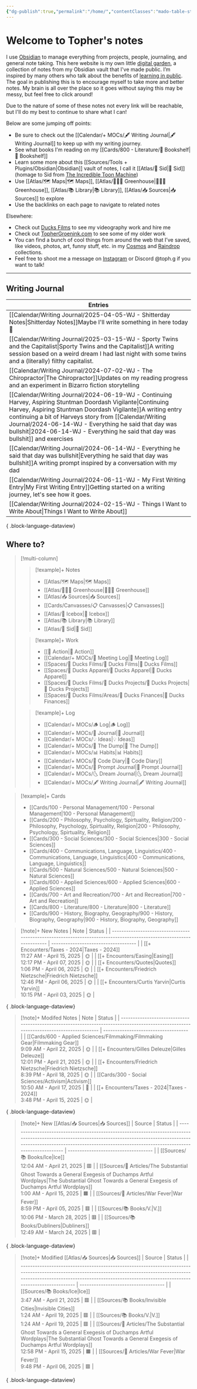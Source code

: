 ```yaml
---
{"dg-publish":true,"permalink":"/home/","contentClasses":"mado-table-stripe mado-table","tags":["gardenEntry"]}
---
```




# Welcome to Topher's notes

I use [Obsidian](https://obsidian.md/) to manage everything from projects, people, journaling, and general note taking. This here website is my own little [digital garden](https://maggieappleton.com/garden-history), a collection of notes from my Obsidian vault that I've made public. I’m inspired by many others who talk about the benefits of [learning in public](https://notes.nicolevanderhoeven.com/Learning+in+public). The goal in publishing this is to encourage myself to take more and better notes. My brain is all over the place so it goes without saying this may be messy, but feel free to click around! 

Due to the nature of some of these notes not every link will be reachable, but I'll do my best to continue to share what I can! 

Below are some jumping off points:

- Be sure to check out the [[Calendar/+ MOCs/🖋 Writing Journal\|🖋 Writing Journal]] to keep up with my writing journey. 
- See what books I'm reading on my [[Cards/800 - Literature/📗 Bookshelf\|📗 Bookshelf]]
- Learn some more about this [[Sources/Tools + Plugins/Obsidian\|Obsidian]] vault of notes, I call it [[Atlas/🧠 Sid\|🧠 Sid]] (homage to Sid from [The Incredible Toon Machine](https://www.youtube.com/watch?v=w6RD2s4TQAQ))
- Use [[Atlas/🗺 Maps\|🗺 Maps]], [[Atlas/👨🏻‍🌾 Greenhouse\|👨🏻‍🌾 Greenhouse]], [[Atlas/📚 Library\|📚 Library]], [[Atlas/📥 Sources\|📥 Sources]] to explore 
- Use the backlinks on each page to navigate to related notes

Elsewhere:
- Check out [Ducks Films](http://ducksfilms.com) to see my videography work and hire me
- Check out [TopherGroenink.com](http://tophergroenink.com) to see some of my older work
- You can find a bunch of cool things from around the web that I’ve saved, like videos, photos, art, funny stuff, etc. in my [Cosmos](https://www.cosmos.so/topher) and [Raindrop](https://raindrop.io/tophg) collections.
- Feel free to shoot me a message on [Instagram](https://www.instagram.com/toph.g/) or Discord @toph.g if you want to talk!

---

## Writing Journal

| Entries                                                                                                                                                                                                                                                                                                                      |
| ---------------------------------------------------------------------------------------------------------------------------------------------------------------------------------------------------------------------------------------------------------------------------------------------------------------------------- |
| [[Calendar/Writing Journal/2025-04-05-WJ - Shitterday Notes\|Shitterday Notes]]<span class=summary>Maybe I'll write something in here today 🤔 </span>                                                                                                                                                                    |
| [[Calendar/Writing Journal/2025-03-15-WJ - Sporty Twins and the Capitalist\|Sporty Twins and the Capitalist]]<span class=summary>A writing session based on a weird dream I had last night with some twins and a (literally) filthy capitalist.</span>                                                                    |
| [[Calendar/Writing Journal/2024-07-02-WJ - The Chiropractor\|The Chiropractor]]<span class=summary>Updates on my reading progress and an experiment in Bizarro fiction storytelling</span>                                                                                                                                |
| [[Calendar/Writing Journal/2024-06-19-WJ - Continuing Harvey, Aspiring Stuntman Doordash Vigilante\|Continuing Harvey, Aspiring Stuntman Doordash Vigilante]]<span class=summary>A writing entry continuing a bit of Harveys story from [[Calendar/Writing Journal/2024-06-14-WJ - Everything he said that day was bullshit\|2024-06-14-WJ - Everything he said that day was bullshit]] and exercises</span> |
| [[Calendar/Writing Journal/2024-06-14-WJ - Everything he said that day was bullshit\|Everything he said that day was bullshit]]<span class=summary>A writing prompt inspired by a conversation with my dad</span>                                                                                                         |
| [[Calendar/Writing Journal/2024-06-11-WJ - My First Writing Entry\|My First Writing Entry]]<span class=summary>Getting started on a writing journey, let's see how it goes.</span>                                                                                                                                        |
| [[Calendar/Writing Journal/2024-02-15-WJ - Things I Want to Write About\|Things I Want to Write About]]<span class=summary></span>                                                                                                                                                                                        |

{ .block-language-dataview}


## Where to?

> [!multi-column]
> > [!example]+ Notes
> > - [[Atlas/🗺 Maps\|🗺 Maps]]
> > - [[Atlas/👨🏻‍🌾 Greenhouse\|👨🏻‍🌾 Greenhouse]]
> > - [[Atlas/📥 Sources\|📥 Sources]]
> > - [[Cards/Canvasses/📋 Canvasses\|📋 Canvasses]]
> > - [[Atlas/🧊 Icebox\|🧊 Icebox]]
> > - [[Atlas/📚 Library\|📚 Library]]
> > - [[Atlas/🧠 Sid\|🧠 Sid]]
> 
> > [!example]+ Work
> > - [[🏹 Action\|🏹 Action]]
> > - [[Calendar/+ MOCs/👥 Meeting Log\|👥 Meeting Log]]
> > - [[Spaces/🦆 Ducks Films/🦆 Ducks Films\|🦆 Ducks Films]]
> > - [[Spaces/🦆 Ducks Apparel/🦆 Ducks Apparel\|🦆 Ducks Apparel]]
> > - [[Spaces/🦆 Ducks Films/🌈 Ducks Projects/🌈 Ducks Projects\|🌈 Ducks Projects]]
> > - [[Spaces/🦆 Ducks Films/Areas/💸 Ducks Finances\|💸 Ducks Finances]]
> 
> > [!example]+ Log
> > - [[Calendar/+ MOCs/🪵 Log\|🪵 Log]]
> > - [[Calendar/+ MOCs/📓 Journal\|📓 Journal]]
> > - [[Calendar/+ MOCs/💡 Ideas\|💡 Ideas]]
> > - [[Calendar/+ MOCs/🔗 The Dump\|🔗 The Dump]]
> > - [[Calendar/+ MOCs/📊 Habits\|📊 Habits]]
> > - [[Calendar/+ MOCs/🧪 Code Diary\|🧪 Code Diary]]
> > - [[Calendar/+ MOCs/🎲 Prompt Journal\|🎲 Prompt Journal]]
> > - [[Calendar/+ MOCs/🌜 Dream Journal\|🌜 Dream Journal]]
> > - [[Calendar/+ MOCs/🖋 Writing Journal\|🖋 Writing Journal]]

> [!example]+ Cards
> - [[Cards/100 - Personal Management/100 - Personal Management\|100 - Personal Management]]
> - [[Cards/200 - Philosophy, Psychology, Spirtuality, Religion/200 - Philosophy, Psychology, Spirtuality, Religion\|200 - Philosophy, Psychology, Spirtuality, Religion]]
> - [[Cards/300 - Social Sciences/300 - Social Sciences\|300 - Social Sciences]]
> - [[Cards/400 - Communications, Language, Linguistics/400 - Communications, Language, Linguistics\|400 - Communications, Language, Linguistics]]
> - [[Cards/500 - Natural Sciences/500 - Natural Sciences\|500 - Natural Sciences]]
> - [[Cards/600 - Applied Sciences/600 - Applied Sciences\|600 - Applied Sciences]]
> - [[Cards/700 - Art and Recreation/700 - Art and Recreation\|700 - Art and Recreation]]
> - [[Cards/800 - Literature/800 - Literature\|800 - Literature]]
> - [[Cards/900 - History, Biography, Geography/900 - History, Biography, Geography\|900 - History, Biography, Geography]]

> [!note]+ New Notes
>  | Note                                                                                                                 | Status                               |
> | -------------------------------------------------------------------------------------------------------------------- | ------------------------------------ |
> | [[+ Encounters/Taxes - 2024\|Taxes - 2024]]<br><span class='block'>11:27 AM - April 15, 2025</span>               | <span class='center-block'>🌞</span> |
> | [[+ Encounters/Easing\|Easing]]<br><span class='block'>12:17 PM - April 07, 2025</span>                           | <span class='center-block'>🌞</span> |
> | [[+ Encounters/Quotes\|Quotes]]<br><span class='block'>1:06 PM - April 06, 2025</span>                            | <span class='center-block'>🌞</span> |
> | [[+ Encounters/Friedrich Nietzsche\|Friedrich Nietzsche]]<br><span class='block'>12:46 PM - April 06, 2025</span> | <span class='center-block'>🌞</span> |
> | [[+ Encounters/Curtis Yarvin\|Curtis Yarvin]]<br><span class='block'>10:15 PM - April 03, 2025</span>             | <span class='center-block'>🌞</span> |
> 
{ .block-language-dataview}

> [!note]+ Modifed Notes
>  | Note                                                                                                                                   | Status                               |
> | -------------------------------------------------------------------------------------------------------------------------------------- | ------------------------------------ |
> | [[Cards/600 - Applied Sciences/Filmmaking/Filmmaking Gear\|Filmmaking Gear]]<br><span class='block'>9:09 AM - April 22, 2025</span> | <span class='center-block'>🌞</span> |
> | [[+ Encounters/Gilles Deleuze\|Gilles Deleuze]]<br><span class='block'>12:01 PM - April 21, 2025</span>                             | <span class='center-block'>🌞</span> |
> | [[+ Encounters/Friedrich Nietzsche\|Friedrich Nietzsche]]<br><span class='block'>8:39 PM - April 18, 2025</span>                    | <span class='center-block'>🌞</span> |
> | [[Cards/300 - Social Sciences/Activism\|Activism]]<br><span class='block'>10:50 AM - April 17, 2025</span>                          | <span class='center-block'>🌱</span> |
> | [[+ Encounters/Taxes - 2024\|Taxes - 2024]]<br><span class='block'>3:48 PM - April 15, 2025</span>                                  | <span class='center-block'>🌞</span> |
> 
{ .block-language-dataview}


> [!note]+ New [[Atlas/📥 Sources\|📥 Sources]]
>  | Source                                                                                                                                                                                                                                         | Status                               |
> | ---------------------------------------------------------------------------------------------------------------------------------------------------------------------------------------------------------------------------------------------- | ------------------------------------ |
> | [[Sources/📚 Books/Ice\|Ice]]<br><span class='block'>12:04 AM - April 21, 2025</span>                                                                                                                                                       | <span class='center-block'>🟥</span> |
> | [[Sources/📰 Articles/The Substantial Ghost Towards a General Exegesis of Duchamps Artful Wordplays\|The Substantial Ghost Towards a General Exegesis of Duchamps Artful Wordplays]]<br><span class='block'>1:00 AM - April 15, 2025</span> | <span class='center-block'>🟧</span> |
> | [[Sources/📰 Articles/War Fever\|War Fever]]<br><span class='block'>8:59 PM - April 05, 2025</span>                                                                                                                                         | <span class='center-block'>🟥</span> |
> | [[Sources/📚 Books/V.\|V.]]<br><span class='block'>10:06 PM - March 28, 2025</span>                                                                                                                                                         | <span class='center-block'>🟥</span> |
> | [[Sources/📚 Books/Dubliners\|Dubliners]]<br><span class='block'>12:49 AM - March 24, 2025</span>                                                                                                                                           | <span class='center-block'>🟥</span> |
> 
{ .block-language-dataview}

> [!note]+ Modified [[Atlas/📥 Sources\|📥 Sources]]
>  | Source                                                                                                                                                                                                                                          | Status                               |
> | ----------------------------------------------------------------------------------------------------------------------------------------------------------------------------------------------------------------------------------------------- | ------------------------------------ |
> | [[Sources/📚 Books/Ice\|Ice]]<br><span class='block'>3:47 AM - April 21, 2025</span>                                                                                                                                                         | <span class='center-block'>🟥</span> |
> | [[Sources/📚 Books/Invisible Cities\|Invisible Cities]]<br><span class='block'>1:24 AM - April 19, 2025</span>                                                                                                                               | <span class='center-block'>🟥</span> |
> | [[Sources/📚 Books/V.\|V.]]<br><span class='block'>1:24 AM - April 19, 2025</span>                                                                                                                                                           | <span class='center-block'>🟥</span> |
> | [[Sources/📰 Articles/The Substantial Ghost Towards a General Exegesis of Duchamps Artful Wordplays\|The Substantial Ghost Towards a General Exegesis of Duchamps Artful Wordplays]]<br><span class='block'>12:58 PM - April 15, 2025</span> | <span class='center-block'>🟧</span> |
> | [[Sources/📰 Articles/War Fever\|War Fever]]<br><span class='block'>9:48 PM - April 06, 2025</span>                                                                                                                                          | <span class='center-block'>🟥</span> |
> 
{ .block-language-dataview}